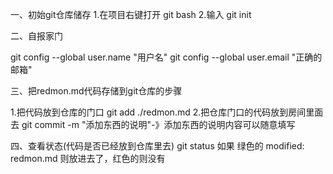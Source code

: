 一、初始git仓库储存
1.在项目右键打开 git bash
2.输入 git init

二、自报家门

git config --global user.name  "用户名"
git config --global user.email "正确的邮箱"

三、把redmon.md代码存储到git仓库的步骤

1.把代码放到仓库的门口
git add ./redmon.md
2.把仓库门口的代码放到房间里面去
git commit -m "添加东西的说明"-》添加东西的说明内容可以随意填写

四、查看状态(代码是否已经放到仓库里去)
git status
如果 绿色的 modified:   redmon.md 则放进去了，红色的则没有

